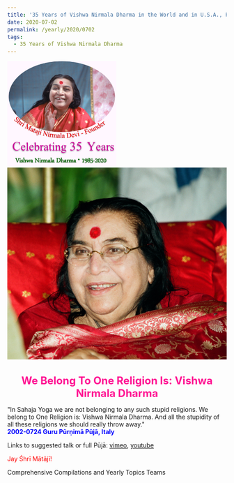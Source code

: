 ```yaml
---
title: '35 Years of Vishwa Nirmala Dharma in the World and in U.S.A., Post 10'
date: 2020-07-02
permalink: /yearly/2020/0702
tags:
  - 35 Years of Vishwa Nirmala Dharma
---
```


<div style="text-align: left"><img src="/images/Celebrating35YearsVishwaNirmalaDharma.png" width="250" /></div>

<div style="text-align: center"><img src="/images/image449.png" /></div>

<br>
<p style="color:DeepPink; text-align:center">
<font size="+2"><b>We Belong To One Religion Is: Vishwa Nirmala Dharma</b><br></font>
</p>

<p>
"In Sahaja Yoga we are not belonging to any such stupid religions. We belong to One Religion is: Vishwa Nirmala Dharma. And all the stupidity of all these religions we should really throw away."<br>
<font color="blue"><b>2002-0724 Guru Pūrṇimā Pūjā, Italy</b></font><br>
</p>

Links to suggested talk or full Pūjā: <a href="https://vimeo.com/281358272"> vimeo</a>, <a href="https://www.youtube.com/watch?v=_wwSUO6odqo&t=3s"> youtube</a><br>

<p style="color:red;">Jay Śhrī Mātājī!<br></p>

Comprehensive Compilations and Yearly Topics Teams